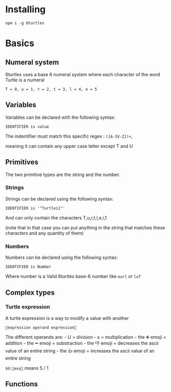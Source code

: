 # Installing

```
npm i -g 6turtles
```

# Basics

## Numeral system

6turtles uses a base 6 numeral system where each character of the word Turtle is a numeral

```
T = 0, u = 1, r = 2, t = 3, l = 4, e = 5
```
## Variables

Variables can be declared with the following syntax:

```
IDENTIFIER is value
```

The indentifier must match this specific regex : `([A-SV-Z])+`,

meaning it can contain any upper case letter except T and U

## Primitives

The two primitive types are the string and the number.

### Strings 

Strings can be declared using the following syntax:

```
IDENTIFIER is '"Turtlei1"'
```

And can only contain the characters T,u,r,t,l,e,i,1

(note that in that case you can put anything in the string that matches these characters and any quantity of them)

### Numbers

Numbers can be declared using the following syntax:

```
IDENTIFIER is Number
```

Where number is a Valid 6turtles base-6 number like ``eurl`` or ``luT``


## Complex types

### Turtle expression

A turtle expression is a way to modify a value with another

``🐢expression operand expression🐢``

The different operands are:
    - U = division
    - s = multiplication
    - the ➕ emoji = addition
    - the ➖ emoji = substraction
    - the 👎 emoji = decreases the ascii value of an entire string
    - the 👍 emoji = increases the ascii value of an entire string

so ```🐢exu🐢``` means 5 / 1

## Functions

